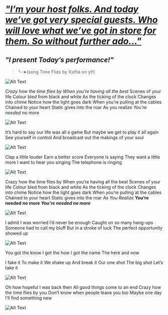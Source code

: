 # [_*"I’m your host folks. And today we’ve got very special guests. Who will love what we’ve got in store for them. So without further ado..."*_](https://www.youtube.com/watch?v=ApDhQlVNA-A&list=RDApDhQlVNA-A&start_radio=1)
##                                                 _*"I present Today’s performance!"*_
>╰┈➤(song Time Flies by Xxtha on yt!)

![Alt Text](https://i.pinimg.com/736x/26/ec/9b/26ec9b809148edc1cf88b5a169c81277.jpg)

*Crazy how the time flies by*
*When you’re having all the best*
Scenes of your life
Colour bled from black and white
As the ticking of the clock
Changes into chime
Notice how the light goes dark
When you’re pulling at the cables
Chained to your heart
Static gives into the roar
As you realize
*You’re needed no more*

![Alt Text](https://i.pinimg.com/736x/37/38/0d/37380dce49b66489157f6a853fee9951.jpg)

It’s hard to say our life was all a game
But maybe we get to play it all again
See yourself in control
And broadcast out the makings of your soul

![Alt Text](https://i.pinimg.com/736x/c6/f2/bd/c6f2bd2a3bd29ba6eb72d9a35b5e5056.jpg)

Clap a little louder
Earn a better score
Everyone is saying
They want a little more
I want to hear you singing
The telephone is ringing

![Alt Text](https://i.pinimg.com/736x/08/ff/8b/08ff8b3221cce7ffefbee8565a5dc052.jpg)

Crazy how the time flies by
When you’re having all the best
Scenes of your life
Colour bled from black and white
As the ticking of the clock
Changes into chime
Notice how the light goes dark
When you’re pulling at the cables
Chained to your heart
Static gives into the roar
*As You Realize*
**You’re needed no more**
***You’re needed no more***

![Alt Text](https://i.pinimg.com/1200x/1d/7f/82/1d7f821f0c37453c3a1c4b69e02d9311.jpg)

I admit I was worried
I’d never be enough
Caught on so many hang-ups
Someone had to call my bluff
But in a stroke of luck
The perfect opportunity showed up

![Alt Text](https://i.pinimg.com/736x/da/42/45/da42456181fa81e707c1edf73d9832df.jpg)

You got the know
I got the how
I got the name
The here and now

I fake it 
To make it
We shake up
And break it
Our one shot
The big shot
Let’s take it

![Alt Text](https://i.pinimg.com/736x/4f/fd/8d/4ffd8dd59ad2f1e90e88af74a40bb4e4.jpg)

Oh how hopeful I was back then
All good things come to an end
Crazy how the time flies by you
Don’t know when people leave you too
Maybe one day I’ll find something new

![Alt Text](https://i.pinimg.com/736x/ca/cd/39/cacd393634df3475153231c17532ff5d.jpg)

